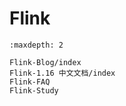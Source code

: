 # Flink

```{toctree}
:maxdepth: 2

Flink-Blog/index
Flink-1.16 中文文档/index
Flink-FAQ
Flink-Study
```